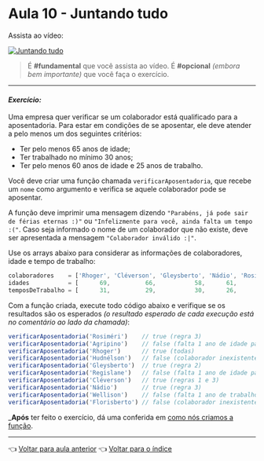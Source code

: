 # Aula 10 - Juntando tudo

Assista ao vídeo:

[![Juntando tudo](https://img.youtube.com/vi/aWv871ExPqY/0.jpg)](https://www.youtube.com/watch?v=aWv871ExPqY)


> É **#fundamental** que você assista ao vídeo. É **#opcional** _(embora bem importante)_ que você faça o exercício.

---

#### _Exercício:_

Uma empresa quer verificar se um colaborador está qualificado para a aposentadoria. Para estar em condições de se aposentar, ele deve atender a pelo menos um dos seguintes critérios: 
* Ter pelo menos 65 anos de idade;
* Ter trabalhado no mínimo 30 anos;
* Ter pelo menos 60 anos de idade e 25 anos de trabalho.

Você deve criar uma função chamada `verificarAposentadoria`, que recebe um `nome` como argumento e verifica se aquele colaborador pode se aposentar. 

A função deve imprimir uma mensagem dizendo `"Parabéns, já pode sair de férias eternas :)"` ou `"Infelizmente para você, ainda falta um tempo :("`. Caso seja informado o nome de um colaborador que não existe, deve ser apresentada a mensagem `"Colaborador inválido :|"`.

Use os arrays abaixo para considerar as informações de colaboradores, idade e tempo de trabalho:

```javascript
colaboradores    = ['Rhoger', 'Cléverson', 'Gleysberto', 'Nádio', 'Rosiméri', 'Regislane', 'Agripino', 'Wellison']
idades           = [      69,          66,           58,      61,         60,          64,         59,         55]
temposDeTrabalho = [      31,          29,           30,      26,         25,          24,         26,         29]
```

Com a função criada, execute todo código abaixo e verifique se os resultados são os esperados _(o resultado esperado de cada execução está no comentário ao lado da chamada)_:
```javascript
verificarAposentadoria('Rosiméri')    // true (regra 3)
verificarAposentadoria('Agripino')    // false (falta 1 ano de idade para regra 3)
verificarAposentadoria('Rhoger')      // true (todas)
verificarAposentadoria('Hudnélson')   // false (colaborador inexistente)
verificarAposentadoria('Gleysberto')  // true (regra 2)
verificarAposentadoria('Regislane')   // false (falta 1 ano de idade para regra 1 e 1 de trabalho para regra 3)
verificarAposentadoria('Cléverson')   // true (regras 1 e 3)
verificarAposentadoria('Nádio')       // true (regra 3)
verificarAposentadoria('Wellison')    // false (falta 1 ano de trabalho para regra 2)
verificarAposentadoria('Florisberto') // false (colaborador inexistente)
```

_**Após** ter feito o exercício, dá uma conferida em [como nós criamos a função](resolucao.md).

---

👈 [Voltar para aula anterior](../aula09/aula.md)
👈 [Voltar para o índice](../REAMDE.md)
